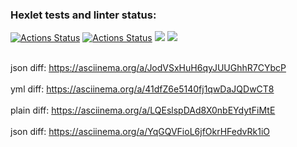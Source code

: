 ### Hexlet tests and linter status:
[![Actions Status](https://github.com/alexhmbg/java-project-71/actions/workflows/hexlet-check.yml/badge.svg)](https://github.com/alexhmbg/java-project-71/actions)
[![Actions Status](https://github.com/alexhmbg/java-project-71/actions/workflows/gradle.yml/badge.svg)](https://github.com/alexhmbg/java-project-71/actions)
<a href="https://codeclimate.com/github/alexhmbg/java-project-71/maintainability"><img src="https://api.codeclimate.com/v1/badges/9ec03c7934ddabbe2190/maintainability" /></a>
<a href="https://codeclimate.com/github/alexhmbg/java-project-71/test_coverage"><img src="https://api.codeclimate.com/v1/badges/9ec03c7934ddabbe2190/test_coverage" /></a>

<br />json diff: https://asciinema.org/a/JodVSxHuH6qyJUUGhhR7CYbcP <br />
<br />yml diff:  https://asciinema.org/a/41dfZ6e5140fj1qwDaJQDwCT8 <br />
<br />plain diff:  https://asciinema.org/a/LQEslspDAd8X0nbEYdytFiMtE <br />
<br />json diff:  https://asciinema.org/a/YqGQVFioL6jfOkrHFedvRk1iO <br />